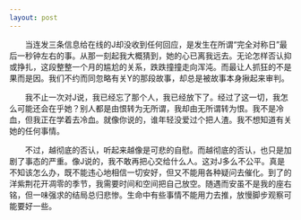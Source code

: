```yaml
---
layout: post
---
```


　　当连发三条信息给在线的J却没收到任何回应，是发生在所谓“完全对称日”最后一秒钟左右的事。从那一刻起我大概猜到，她的心已离我远去。无论怎样否认抑或挣扎，这段整整一个月的尴尬的关系，跌跌撞撞走向浑沌。而最让人抓狂的不是果而是因。我们不约而同忽略有关Y的那段故事，却总是被故事本身揪起来审判。

　　我不止一次对J说，我已经忘了那个人，我已经放下了。经过了这一切，我怎么可能还会在乎她？别人都是由恨转为无所谓，我却由无所谓转为恨。我不是冷血，但我正在学着去冷血。就像你说的，谁年轻没爱过个把人渣。我不想知道有关她的任何事情。

　　不过，越彻底的否认，听起来越像是可悲的自慰。而越彻底的否认，也只是加剧了事态的严重。像J说的，我不敢再把心交给什么人。这对J多么不公平。真是不知该怎么办，既不能违心地相信一切安好，但又不能用各种疑问去催化。到了的洋紫荆花开凋零的季节，我需要时间和空间把自己放空。随遇而安虽不是我的座右铭，但一味强求的结局总归悲惨。生命中有些事情不能用力去推，放慢脚步观察可能要好一些。